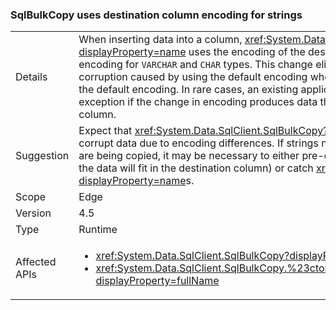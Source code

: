 ### SqlBulkCopy uses destination column encoding for strings

|   |   |
|---|---|
|Details|When inserting data into a column, <xref:System.Data.SqlClient.SqlBulkCopy?displayProperty=name> uses the encoding of the destination column rather than the default encoding for <code>VARCHAR</code> and <code>CHAR</code> types. This change eliminates the possibility of data corruption caused by using the default encoding when the destination column does not use the default encoding. In rare cases, an existing application may throw a SqlException exception if the change in encoding produces data that is too big to fit into the destination column.|
|Suggestion|Expect that <xref:System.Data.SqlClient.SqlBulkCopy?displayProperty=name> will no longer corrupt data due to encoding differences. If strings near the destination column&#39;s size limit are being copied, it may be necessary to either pre-encode data (to be copied to check that the data will fit in the destination column) or catch <xref:System.Data.SqlClient.SqlException?displayProperty=name>s.|
|Scope|Edge|
|Version|4.5|
|Type|Runtime|
|Affected APIs|<ul><li><xref:System.Data.SqlClient.SqlBulkCopy?displayProperty=fullName></li><li><xref:System.Data.SqlClient.SqlBulkCopy.%23ctor(System.Data.SqlClient.SqlConnection)?displayProperty=fullName></li></ul>|

